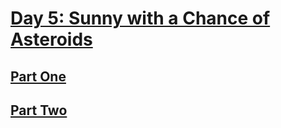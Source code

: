 # [Day 5: Sunny with a Chance of Asteroids](https://adventofcode.com/2019/day/5)

## [Part One](https://adventofcode.com/2019/day/5#part1)

## [Part Two](https://adventofcode.com/2019/day/5#part2)

